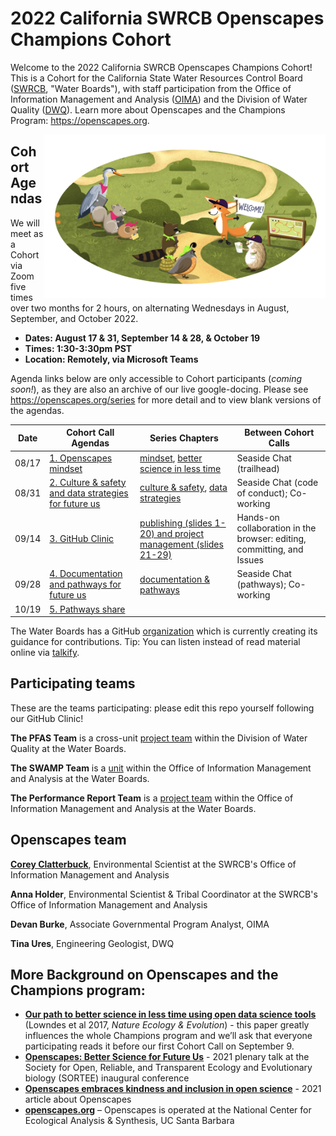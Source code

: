 
# 2022 California SWRCB Openscapes Champions Cohort

Welcome to the 2022 California SWRCB Openscapes Champions Cohort! This is a Cohort for the California State Water Resources Control Board ([SWRCB](https://www.waterboards.ca.gov/), "Water Boards"), with staff participation from the Office of Information Management and Analysis ([OIMA](https://www.waterboards.ca.gov/resources/oima/)) and the Division of Water Quality ([DWQ](https://www.waterboards.ca.gov/water_issues/programs/water_quality/)). Learn more about Openscapes and the Champions Program: <https://openscapes.org>.  

<img align="right" src="horst-champions-trailhead.png" width="450"> 

## Cohort Agendas

We will meet as a Cohort via Zoom five times over two months for 2 hours, on alternating Wednesdays in August, September, and October 2022. 

- **Dates: August 17 & 31, September 14 & 28, & October 19**
- **Times: 1:30-3:30pm PST**
- **Location: Remotely, via Microsoft Teams**

Agenda links below are only accessible to Cohort participants (*coming soon!*), as they are also an archive of our live google-docing. Please see <https://openscapes.org/series> for more detail and to view blank versions of the agendas.

Date | Cohort Call Agendas          | Series Chapters |      Between Cohort Calls
----| ------------------|----------------------|--------------------------------
08/17 | [1. Openscapes mindset](https://docs.google.com/document/d/14OBdZJYBRoFWCsTFCdtU77U52xpPdLodyvic5RpkyEM/edit?usp=sharing) | [mindset](https://docs.google.com/presentation/d/1lxpEHpnOGS_9bvefM599Lr7Rbr_nL2N62YR0Iyb0vjU/edit?usp=sharing), [better science in less time](https://docs.google.com/presentation/d/1ej1vqk90xm7fQ5z4wYo3Z8tigO6JnBrm7HMgb2xrPsg/edit?usp=sharing) | Seaside Chat (trailhead)
08/31 | [2. Culture & safety and data strategies for future us](https://docs.google.com/document/d/1dAeB8ksDFfB495Rgp9HiGQV2cWO6FwieJ6z0ZDJ2uAU/edit?usp=sharing) | [culture & safety](https://docs.google.com/presentation/d/1feU6HTpR8IQqqOxSmyQCerFK7Ej77brTO7iky4LRWk0/edit?usp=sharing), [data strategies](https://openscapes.github.io/series/data-strategies) | Seaside Chat (code of conduct); Co-working 
09/14 | [3. GitHub Clinic](https://docs.google.com/document/d/1G9ZAhVfp4WFNnJuaslvbWqAOBUGwYqebo6AdEqH34_E/edit?usp=sharing)<br> | [publishing (slides 1-20) and project management (slides 21-29)](https://docs.google.com/presentation/d/1s0HMC41bd5CHi_msO_N2Ir1PkNJL2fLQeAQu8dP_FiM/edit?usp=sharing) | Hands-on collaboration in the browser: editing, committing, and Issues
09/28 | [4. Documentation and pathways for future us](https://docs.google.com/document/d/1Yit4PfJWX-MUNvP5mpuvfeiobLXpMPATmLdPE0q0UEY/edit?usp=sharing) | [documentation & pathways](https://docs.google.com/presentation/d/1YQwYk86SLR--RSZqK6h-yU9QeKm3BJUHQx3fFpV23vM/edit?usp=sharing) | Seaside Chat (pathways); Co-working
10/19 | [5. Pathways share](https://docs.google.com/document/d/1l2Jy04bpi6N9SWsf6zPSGRYnPGmgRjxVDLzzLe2piZ4/edit?usp=sharing) |  | 

The Water Boards has a GitHub [organization](https://github.com/CAWaterBoardDataCenter) which is currently creating its guidance for contributions. Tip: You can listen instead of read material online via [talkify](https://talkify.net/web-reader-read-any-website-aloud).

## Participating teams

These are the teams participating: please edit this repo yourself following our GitHub Clinic!
 

**The PFAS Team** is a cross-unit [project team](https://www.waterboards.ca.gov/pfas/) within the Division of Water Quality at the Water Boards.

**The SWAMP Team** is a [unit](https://www.waterboards.ca.gov/water_issues/programs/swamp/) within the Office of Information Management and Analysis at the Water Boards. 

**The Performance Report Team** is a [project team](https://www.waterboards.ca.gov/about_us/performance_report_2021/index.html) within the Office of Information Management and Analysis at the Water Boards. 


## Openscapes team

[**Corey Clatterbuck**](https://www.coreyclatterbuck.com/), Environmental Scientist at the SWRCB's Office of Information Management and Analysis

**Anna Holder**, Environmental Scientist & Tribal Coordinator at the SWRCB's Office of Information Management and Analysis

**Devan Burke**, Associate Governmental Program Analyst, OIMA 

**Tina Ures**, Engineering Geologist, DWQ


## More Background on Openscapes and the Champions program:

* **[Our path to better science in less time using open data science tools](https://www.nature.com/articles/s41559-017-0160)** (Lowndes et al 2017, _Nature Ecology & Evolution_) - this paper greatly influences the whole Champions program and we’ll ask that everyone participating reads it before our first Cohort Call on September 9. 
* **[Openscapes: Better Science for Future Us](https://docs.google.com/presentation/d/1HGw4P095-lblHiGQHXYidHiVysjrPxuojxTxKtE13vk/edit#slide=id.ge2b7c2f974_0_2017)** - 2021 plenary talk at the Society for Open, Reliable, and Transparent Ecology and Evolutionary biology (SORTEE) inaugural conference 
* **[Openscapes embraces kindness and inclusion in open science](https://sparcopen.org/impact-story/openscapes-embraces-kindness-and-inclusion-of-open-science/)** - 2021 article about Openscapes
* **[openscapes.org](https://openscapes.org/)** – Openscapes is operated at the National Center for Ecological Analysis & Synthesis, UC Santa Barbara
